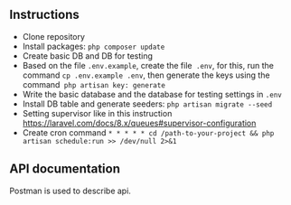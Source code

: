## Instructions

- Clone repository
- Install packages: `php composer update`
- Create basic DB and DB for testing
- Based on the file `.env.example`, create the file` .env`, for this, run the command `cp .env.example .env`, then generate the keys using the command` php artisan key: generate`
- Write the basic database and the database for testing settings in `.env`
- Install DB table and generate seeders: `php artisan migrate --seed`
- Setting supervisor like in this instruction https://laravel.com/docs/8.x/queues#supervisor-configuration
- Create cron command `* * * * * cd /path-to-your-project && php artisan schedule:run >> /dev/null 2>&1`

## API documentation

Postman is used to describe api.

